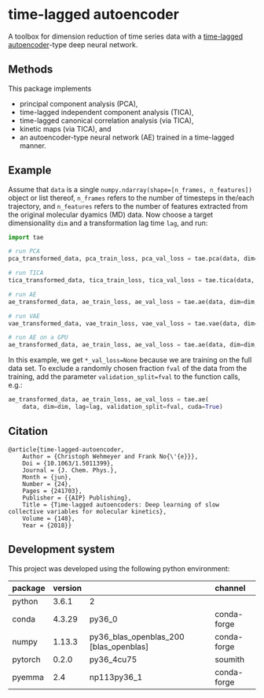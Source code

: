 # time-lagged autoencoder

A toolbox for dimension reduction of time series data with a [time-lagged autoencoder](https://arxiv.org/abs/1710.11239)-type deep neural network.

## Methods
This package implements
- principal component analysis (PCA),
- time-lagged independent component analysis (TICA),
- time-lagged canonical correlation analysis (via TICA),
- kinetic maps (via TICA), and
- an autoencoder-type neural network (AE) trained in a time-lagged manner.

## Example
Assume that `data` is a single `numpy.ndarray(shape=[n_frames, n_features])` object or list thereof, `n_frames` refers to the number of timesteps in the/each trajectory, and `n_features` refers to the number of features extracted from the original molecular dyamics (MD) data. Now choose a target dimensionality `dim` and a transformation lag time `lag`, and run:

```python
import tae

# run PCA
pca_transformed_data, pca_train_loss, pca_val_loss = tae.pca(data, dim=dim)

# run TICA
tica_transformed_data, tica_train_loss, tica_val_loss = tae.tica(data, dim=dim, lag=lag)

# run AE
ae_transformed_data, ae_train_loss, ae_val_loss = tae.ae(data, dim=dim, lag=lag)

# run VAE
vae_transformed_data, vae_train_loss, vae_val_loss = tae.vae(data, dim=dim, lag=lag)

# run AE on a GPU
ae_transformed_data, ae_train_loss, ae_val_loss = tae.ae(data, dim=dim, lag=lag, cuda=True)
```

In this example, we get `*_val_loss=None` because we are training on the full data set. To exclude a randomly chosen fraction `fval` of the data from the training, add the parameter `validation_split=fval` to the function calls, e.g.:

```python
ae_transformed_data, ae_train_loss, ae_val_loss = tae.ae(
    data, dim=dim, lag=lag, validation_split=fval, cuda=True)
```

## Citation
```
@article{time-lagged-autoencoder,
	Author = {Christoph Wehmeyer and Frank No{\'{e}}},
	Doi = {10.1063/1.5011399},
	Journal = {J. Chem. Phys.},
	Month = {jun},
	Number = {24},
	Pages = {241703},
	Publisher = {{AIP} Publishing},
	Title = {Time-lagged autoencoders: Deep learning of slow collective variables for molecular kinetics},
	Volume = {148},
	Year = {2018}}
```

## Development system
This project was developed using the following python environment:

| package | version | | channel |
|:---|:---|:---|:---|
| python | 3.6.1 | 2 | |
| conda | 4.3.29 | py36_0 | conda-forge |
| numpy | 1.13.3 | py36_blas_openblas_200 [blas_openblas] | conda-forge |
| pytorch | 0.2.0 | py36_4cu75 | soumith |
| pyemma | 2.4 | np113py36_1 | conda-forge |
